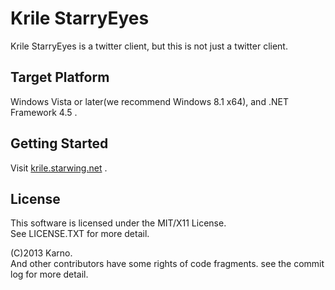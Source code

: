 # Krile StarryEyes

Krile StarryEyes is a twitter client, but this is not just a twitter client.

## Target Platform

Windows Vista or later(we recommend Windows 8.1 x64), and .NET Framework 4.5 .

## Getting Started

Visit [krile.starwing.net](http://krile.starwing.net/) .

## License
This software is licensed under the MIT/X11 License.  
See LICENSE.TXT for more detail.

(C)2013 Karno.  
And other contributors have some rights of code fragments. see the commit log for more detail.
